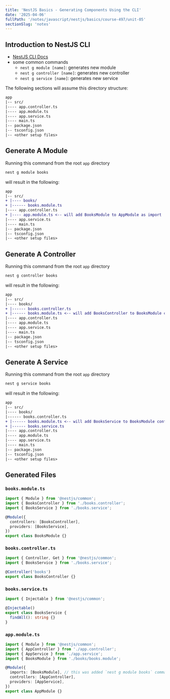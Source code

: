 ```yaml
---
title: 'NestJS Basics - Generating Components Using the CLI'
date: '2025-04-06'
fullPath: '/notes/javascript/nestjs/basics/course-497/unit-05'
sectionSlug: 'notes'
---
```


## Introduction to NestJS CLI

- [NestJS CLI Docs](https://docs.nestjs.com/cli/overview)
- some common commands
  - `nest g module [name]`: generates new module
  - `nest g controller [name]`: generates new controller
  - `nest g service [name]`: generates new service

The following sections will assume this directory structure:

```diff
app
|-- src/
|---- app.controller.ts
|---- app.module.ts
|---- app.service.ts
|---- main.ts
|-- package.json
|-- tsconfig.json
|-- <other setup files>
```

## Generate A Module

Running this command from the root `app` directory

```sh
nest g module books
```

will result in the following:

```diff
app
|-- src/
+ |---- books/
+ |------ books.module.ts
|---- app.controller.ts
+ |---- app.module.ts <-- will add BooksModule to AppModule as import
|---- app.service.ts
|---- main.ts
|-- package.json
|-- tsconfig.json
|-- <other setup files>
```

## Generate A Controller

Running this command from the root `app` directory

```sh
nest g controller books
```

will result in the following:

```diff
app
|-- src/
|---- books/
+ |------ books.controller.ts
+ |------ books.module.ts <-- will add BooksController to BooksModule configuration
|---- app.controller.ts
|---- app.module.ts
|---- app.service.ts
|---- main.ts
|-- package.json
|-- tsconfig.json
|-- <other setup files>
```

## Generate A Service

Running this command from the root `app` directory

```sh
nest g service books
```

will result in the following:

```diff
app
|-- src/
|---- books/
|------ books.controller.ts
+ |------ books.module.ts <-- will add BooksService to BooksModule configuration
+ |------ books.service.ts
|---- app.controller.ts
|---- app.module.ts
|---- app.service.ts
|---- main.ts
|-- package.json
|-- tsconfig.json
|-- <other setup files>
```

## Generated Files

### `books.module.ts`

```typescript
import { Module } from '@nestjs/common';
import { BooksController } from './books.controller';
import { BooksService } from './books.service';

@Module({
  controllers: [BooksController],
  providers: [BooksService],
})
export class BooksModule {}
```

### `books.controller.ts`

```typescript
import { Controller, Get } from '@nestjs/common';
import { BooksService } from './books.service';

@Controller('books')
export class BooksController {}
```

### `books.service.ts`

```typescript
import { Injectable } from '@nestjs/common';

@Injectable()
export class BooksService {
  findAll(): string {}
}
```

### `app.module.ts`

```typescript
import { Module } from '@nestjs/common';
import { AppController } from './app.controller';
import { AppService } from './app.service';
import { BooksModule } from './books/books.module';

@Module({
  imports: [BooksModule], // this was added `nest g module books` command
  controllers: [AppController],
  providers: [AppService],
})
export class AppModule {}
```
